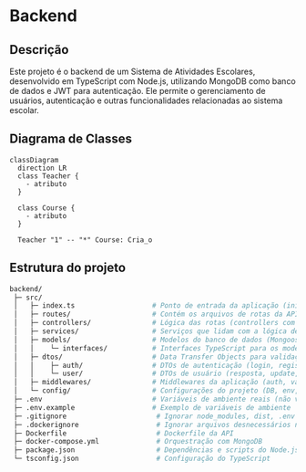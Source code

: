 # Backend

## Descrição
Este projeto é o backend de um Sistema de Atividades Escolares, desenvolvido em TypeScript com Node.js, utilizando MongoDB como banco de dados e JWT para autenticação. Ele permite o gerenciamento de usuários, autenticação e outras funcionalidades relacionadas ao sistema escolar.

## Diagrama de Classes

```mermaid
classDiagram
  direction LR
  class Teacher {
    - atributo
  }

  class Course {
    - atributo
  }

  Teacher "1" -- "*" Course: Cria_o
```


## Estrutura do projeto

```bash
backend/
 ├─ src/
 │   ├─ index.ts                   # Ponto de entrada da aplicação (inicia servidor)
 │   ├─ routes/                    # Contém os arquivos de rotas da API
 │   ├─ controllers/               # Lógica das rotas (controllers com classes)
 │   ├─ services/                  # Serviços que lidam com a lógica de negócio
 │   ├─ models/                    # Modelos do banco de dados (Mongoose)
 │   │    └─ interfaces/           # Interfaces TypeScript para os modelos
 │   ├─ dtos/                      # Data Transfer Objects para validação e respostas
 │   │    ├─ auth/                 # DTOs de autenticação (login, registro)
 │   │    └─ user/                 # DTOs de usuário (resposta, update, etc.)
 │   ├─ middlewares/               # Middlewares da aplicação (auth, validação, etc.)
 │   └─ config/                    # Configurações do projeto (DB, env, etc.)
 ├─ .env                           # Variáveis de ambiente reais (não versionar)
 ├─ .env.example                   # Exemplo de variáveis de ambiente
 ├─ .gitignore                      # Ignorar node_modules, dist, .env etc
 ├─ .dockerignore                   # Ignorar arquivos desnecessários no build
 ├─ Dockerfile                      # Dockerfile da API
 ├─ docker-compose.yml              # Orquestração com MongoDB
 ├─ package.json                    # Dependências e scripts do Node.js
 └─ tsconfig.json                   # Configuração do TypeScript
```